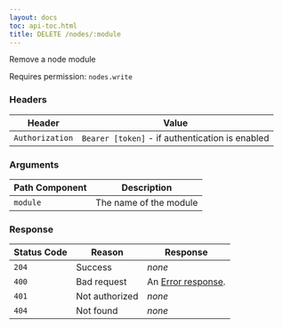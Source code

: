 ```yaml
---
layout: docs
toc: api-toc.html
title: DELETE /nodes/:module
---
```


Remove a node module

Requires permission: <code>nodes.write</code>

### Headers

Header          | Value
----------------|-------
`Authorization` | `Bearer [token]` - if authentication is enabled

### Arguments

Path Component | Description
---------------|------------
`module`       | The name of the module

### Response

Status Code | Reason         | Response
------------|----------------|------------
`204`       | Success        | _none_
`400`       | Bad request    | An [Error response](/docs/api/admin/errors).
`401`       | Not authorized | _none_
`404`       | Not found      | _none_
